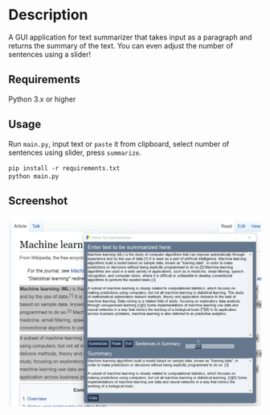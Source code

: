 # Description

A GUI application for text summarizer that takes input as a paragraph and returns the summary of the text. You can even adjust the number of sentences using a slider!

## Requirements
Python 3.x or higher



## Usage 

Run `main.py`, input text or `paste` it from clipboard, select number of sentences using slider, press `summarize`.

```
pip install -r requirements.txt 
python main.py
```

## Screenshot

![screenshot](screenshot.png "Title")

